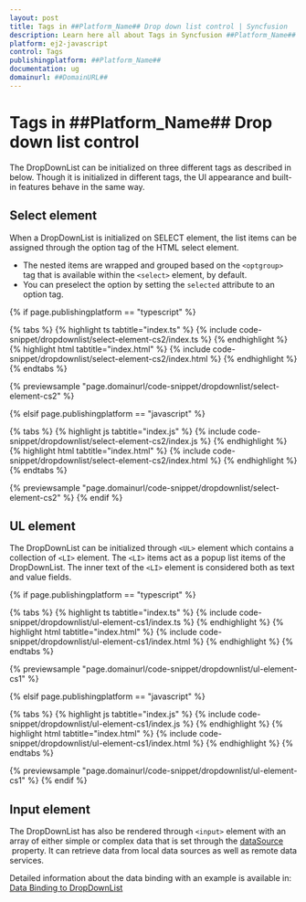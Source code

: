 ```yaml
---
layout: post
title: Tags in ##Platform_Name## Drop down list control | Syncfusion
description: Learn here all about Tags in Syncfusion ##Platform_Name## Drop down list control of Syncfusion Essential JS 2 and more.
platform: ej2-javascript
control: Tags 
publishingplatform: ##Platform_Name##
documentation: ug
domainurl: ##DomainURL##
---
```


# Tags in ##Platform_Name## Drop down list control

The DropDownList can be initialized on three different tags as described in below. Though it is initialized in different tags, the UI appearance and built-in features behave in the same way.

## Select element

When a DropDownList is initialized on SELECT element, the list items can be assigned through the option tag of the HTML select element.

* The nested items are wrapped and grouped based on the `<optgroup>` tag that is available
  within the `<select>` element, by default.
* You can preselect the option by setting the `selected` attribute to an option tag.

{% if page.publishingplatform == "typescript" %}

 {% tabs %}
{% highlight ts tabtitle="index.ts" %}
{% include code-snippet/dropdownlist/select-element-cs2/index.ts %}
{% endhighlight %}
{% highlight html tabtitle="index.html" %}
{% include code-snippet/dropdownlist/select-element-cs2/index.html %}
{% endhighlight %}
{% endtabs %}
        
{% previewsample "page.domainurl/code-snippet/dropdownlist/select-element-cs2" %}

{% elsif page.publishingplatform == "javascript" %}

{% tabs %}
{% highlight js tabtitle="index.js" %}
{% include code-snippet/dropdownlist/select-element-cs2/index.js %}
{% endhighlight %}
{% highlight html tabtitle="index.html" %}
{% include code-snippet/dropdownlist/select-element-cs2/index.html %}
{% endhighlight %}
{% endtabs %}

{% previewsample "page.domainurl/code-snippet/dropdownlist/select-element-cs2" %}
{% endif %}

## UL element

The DropDownList can be initialized through `<UL>` element which contains a collection of `<LI>` element. The `<LI>` items act as a popup list items of the DropDownList. The inner text of the `<LI>` element is considered both as text and value fields.

{% if page.publishingplatform == "typescript" %}

 {% tabs %}
{% highlight ts tabtitle="index.ts" %}
{% include code-snippet/dropdownlist/ul-element-cs1/index.ts %}
{% endhighlight %}
{% highlight html tabtitle="index.html" %}
{% include code-snippet/dropdownlist/ul-element-cs1/index.html %}
{% endhighlight %}
{% endtabs %}
        
{% previewsample "page.domainurl/code-snippet/dropdownlist/ul-element-cs1" %}

{% elsif page.publishingplatform == "javascript" %}

{% tabs %}
{% highlight js tabtitle="index.js" %}
{% include code-snippet/dropdownlist/ul-element-cs1/index.js %}
{% endhighlight %}
{% highlight html tabtitle="index.html" %}
{% include code-snippet/dropdownlist/ul-element-cs1/index.html %}
{% endhighlight %}
{% endtabs %}

{% previewsample "page.domainurl/code-snippet/dropdownlist/ul-element-cs1" %}
{% endif %}

## Input element

The DropDownList has also be rendered through `<input>` element with an array of either simple or complex data that is set through the [dataSource](../api/drop-down-list/#datasource) &nbsp;property. It can retrieve data from local data sources as well as remote data services.

Detailed information about the data binding with an example is available in: [Data Binding to DropDownList](./data-binding)